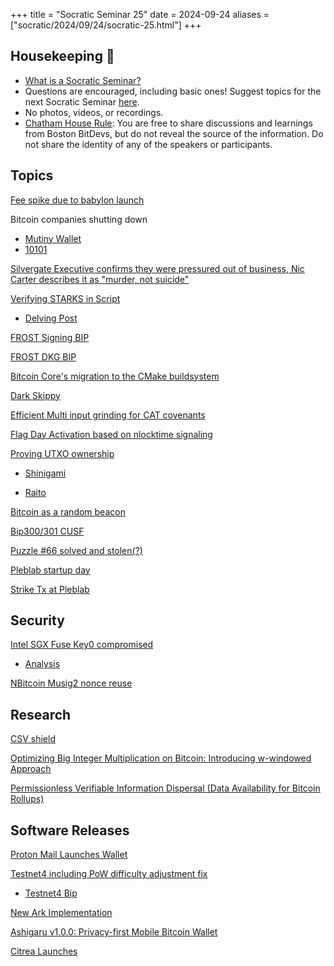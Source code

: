 +++
title = "Socratic Seminar 25"
date = 2024-09-24
aliases = ["socratic/2024/09/24/socratic-25.html"]
+++

## Housekeeping 🧹

- [What is a Socratic Seminar?](https://bitdevs.org/about#socratic-seminars)
- Questions are encouraged, including basic ones! Suggest topics for the next Socratic Seminar [here](https://github.com/arminsabouri/bostonbitdevs/issues/new).
- No photos, videos, or recordings.
- [Chatham House Rule](https://www.chathamhouse.org/about-us/chatham-house-rule): You are free to share discussions and learnings from Boston BitDevs, but do not reveal the source of the information. Do not share the identity of any of the speakers or participants.

## Topics

[Fee spike due to babylon launch](https://x.com/mononautical/status/1826604180251050388?t=mJWR8rmMlzMMmcwi7M7l6Q)

Bitcoin companies shutting down

- [Mutiny Wallet](https://blog.mutinywallet.com/mutiny-wallet-is-shutting-down/)
- [10101](https://10101.finance/blog/10101-is-shutting-down/)

[Silvergate Executive confirms they were pressured out of business, Nic Carter describes it as "murder, not suicide"](https://x.com/nic__carter/status/1836858969241100776)

[Verifying STARKS in Script](https://x.com/StarkWareLtd/status/1813929304209723700)

- [Delving Post](https://delvingbitcoin.org/t/the-path-to-general-computation-on-bitcoin-with-op-cat/1106)

[FROST Signing BIP](https://github.com/siv2r/bip-frost-signing)

[FROST DKG BIP](https://github.com/BlockstreamResearch/bip-frost-dkg)

[Bitcoin Core's migration to the CMake buildsystem](https://mailing-list.bitcoindevs.xyz/bitcoindev/6cfd5a56-84b4-4cbc-a211-dd34b8942f77n@googlegroups.com/)

[Dark Skippy](https://darkskippy.com/)

[Efficient Multi input grinding for CAT covenants](https://delvingbitcoin.org/t/efficient-multi-input-transaction-grinding-for-op-cat-based-bitcoin-covenants/1080)

[Flag Day Activation based on nlocktime signaling](https://delvingbitcoin.org/t/bip-draft-flag-day-activation-based-on-nlocktime-signaling/1078)

[Proving UTXO ownership](https://delvingbitcoin.org/t/proving-utxo-set-inclusion-in-zero-knowledge/1142/3)

- [Shinigami](https://github.com/keep-starknet-strange/shinigami)

- [Raito](https://github.com/keep-starknet-strange/raito)

[Bitcoin as a random beacon](https://github.com/callebtc/randombtc)

[Bip300/301 CUSF](https://bip300cusf.com/)

[Puzzle #66 solved and stolen(?)](https://bitcointalk.org/index.php?topic=1306983.msg64526037#msg64526037)

[Pleblab startup day](https://www.pleblab.dev/startup-day-cdmx)

[Strike Tx at Pleblab](https://x.com/mira_hurley/status/1836791341214540071)

## Security

[Intel SGX Fuse Key0 compromised](https://x.com/_markel___/status/1828112469010596347)

- [Analysis](https://blog.mithrilsecurity.io/another-intel-sgx-security-flaw-our-analysis-of-the-sgx-fuse-key-extraction-claim/)

[NBitcoin Musig2 nonce reuse](https://github.com/MetacoSA/NBitcoin/pull/1228)

## Research

[CSV shield](https://github.com/ShieldedCSV/ShieldedCSV/tree/main?tab=readme-ov-file)

[Optimizing Big Integer Multiplication on Bitcoin: Introducing w-windowed Approach](https://eprint.iacr.org/2024/1236)

[Permissionless Verifiable Information Dispersal (Data Availability for Bitcoin Rollups)](https://eprint.iacr.org/2024/1299.pdf)

## Software Releases

[Proton Mail Launches Wallet](https://proton.me/blog/proton-wallet-launch)

[Testnet4 including PoW difficulty adjustment fix](https://github.com/bitcoin/bitcoin/pull/29775)

- [Testnet4 Bip](https://github.com/bitcoin/bips/pull/1601)

[New Ark Implementation](https://codeberg.org/ark-bitcoin/bark/)

[Ashigaru v1.0.0: Privacy-first Mobile Bitcoin Wallet](https://www.nobsbitcoin.com/ashigaru-v1-0-0/)

[Citrea Launches](https://x.com/citrea_xyz/status/1838587009478078630)
